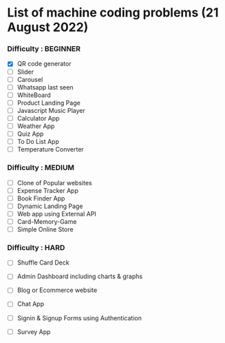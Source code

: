 
# List of machine coding problems (21 August 2022)

### Difficulty : BEGINNER

- [x]   QR code generator
- [ ]   Slider
- [ ]  Carousel
- [ ]  Whatsapp last seen
- [ ]  WhiteBoard
- [ ]  Product Landing Page
- [ ]  Javascript Music Player
- [ ] Calculator App
- [ ]  Weather App
- [ ]  Quiz App
- [ ]  To Do List App
- [ ]  Temperature Converter
### Difficulty : MEDIUM
- [ ] Clone of Popular websites
- [ ] Expense Tracker App
- [ ] Book Finder App
- [ ] Dynamic Landing Page
- [ ] Web app using External API
- [ ] Card-Memory-Game
- [ ] Simple Online Store
### Difficulty : HARD
- [ ] Shuffle Card Deck
- [ ] Admin Dashboard including charts & graphs
- [ ] Blog or Ecommerce website
- [ ] Chat App
- [ ] Signin & Signup Forms using Authentication
- [ ] Survey App





